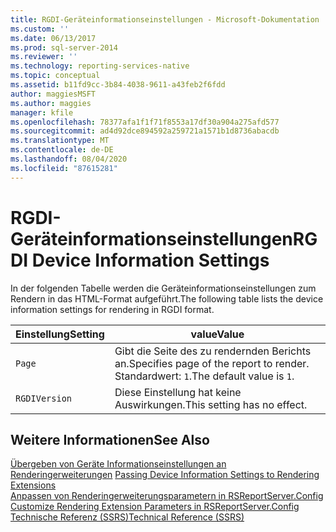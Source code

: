 ```yaml
---
title: RGDI-Geräteinformationseinstellungen - Microsoft-Dokumentation
ms.custom: ''
ms.date: 06/13/2017
ms.prod: sql-server-2014
ms.reviewer: ''
ms.technology: reporting-services-native
ms.topic: conceptual
ms.assetid: b11fd9cc-3b84-4038-9611-a43feb2f6fdd
author: maggiesMSFT
ms.author: maggies
manager: kfile
ms.openlocfilehash: 78377afa1f1f71f8553a17df30a904a275afd577
ms.sourcegitcommit: ad4d92dce894592a259721a1571b1d8736abacdb
ms.translationtype: MT
ms.contentlocale: de-DE
ms.lasthandoff: 08/04/2020
ms.locfileid: "87615281"
---
```

# <a name="rgdi-device-information-settings"></a><span data-ttu-id="0050a-102">RGDI-Geräteinformationseinstellungen</span><span class="sxs-lookup"><span data-stu-id="0050a-102">RGDI Device Information Settings</span></span>
  <span data-ttu-id="0050a-103">In der folgenden Tabelle werden die Geräteinformationseinstellungen zum Rendern in das HTML-Format aufgeführt.</span><span class="sxs-lookup"><span data-stu-id="0050a-103">The following table lists the device information settings for rendering in RGDI format.</span></span>  
  
|<span data-ttu-id="0050a-104">Einstellung</span><span class="sxs-lookup"><span data-stu-id="0050a-104">Setting</span></span>|<span data-ttu-id="0050a-105">value</span><span class="sxs-lookup"><span data-stu-id="0050a-105">Value</span></span>|  
|-------------|-----------|  
|`Page`|<span data-ttu-id="0050a-106">Gibt die Seite des zu rendernden Berichts an.</span><span class="sxs-lookup"><span data-stu-id="0050a-106">Specifies page of the report to render.</span></span> <span data-ttu-id="0050a-107">Standardwert: `1`.</span><span class="sxs-lookup"><span data-stu-id="0050a-107">The default value is `1`.</span></span>|  
|`RGDIVersion`|<span data-ttu-id="0050a-108">Diese Einstellung hat keine Auswirkungen.</span><span class="sxs-lookup"><span data-stu-id="0050a-108">This setting has no effect.</span></span>|  
  
## <a name="see-also"></a><span data-ttu-id="0050a-109">Weitere Informationen</span><span class="sxs-lookup"><span data-stu-id="0050a-109">See Also</span></span>  
 <span data-ttu-id="0050a-110">[Übergeben von Geräte Informationseinstellungen an Renderingerweiterungen](report-server-web-service/net-framework/passing-device-information-settings-to-rendering-extensions.md) </span><span class="sxs-lookup"><span data-stu-id="0050a-110">[Passing Device Information Settings to Rendering Extensions](report-server-web-service/net-framework/passing-device-information-settings-to-rendering-extensions.md) </span></span>  
 <span data-ttu-id="0050a-111">[Anpassen von Renderingerweiterungsparametern in RSReportServer.Config](customize-rendering-extension-parameters-in-rsreportserver-config.md) </span><span class="sxs-lookup"><span data-stu-id="0050a-111">[Customize Rendering Extension Parameters in RSReportServer.Config](customize-rendering-extension-parameters-in-rsreportserver-config.md) </span></span>  
 [<span data-ttu-id="0050a-112">Technische Referenz (SSRS)</span><span class="sxs-lookup"><span data-stu-id="0050a-112">Technical Reference &#40;SSRS&#41;</span></span>](../../2014/reporting-services/technical-reference-ssrs.md)  
  
  
